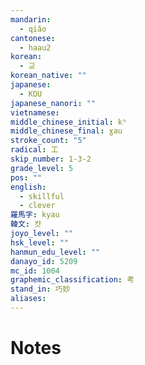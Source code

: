 ```yaml
---
mandarin:
  - qiǎo
cantonese:
  - haau2
korean:
  - 교
korean_native: ""
japanese:
  - KOU
japanese_nanori: ""
vietnamese:
middle_chinese_initial: kʰ
middle_chinese_final: ɣau
stroke_count: "5"
radical: 工
skip_number: 1-3-2
grade_level: 5
pos: ""
english:
  - skillful
  - clever
羅馬字: kyau
韓文: 캿
joyo_level: ""
hsk_level: ""
hanmun_edu_level: ""
danayo_id: 5209
mc_id: 1004
graphemic_classification: 考
stand_in: 巧妙
aliases:
---
```


# Notes
